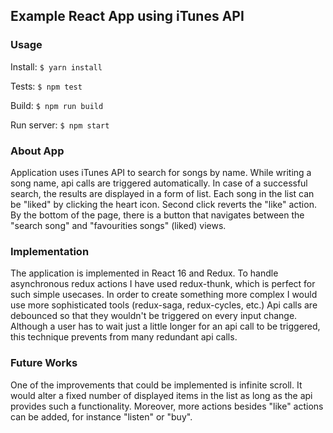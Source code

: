 ## Example React App using iTunes API

### Usage
Install: ```$ yarn install```

Tests: ```$ npm test```

Build: ```$ npm run build```

Run server: ```$ npm start```

### About App
Application uses iTunes API to search for songs by name. 
While writing a song name, api calls are triggered automatically. 
In case of a successful search, the results are displayed in a form of list.
Each song in the list can be "liked" by clicking the heart icon. Second click reverts the "like" action.
By the bottom of the page, there is a button that navigates between the "search song" and "favourities songs" (liked) views.

### Implementation
The application is implemented in React 16 and Redux. To handle asynchronous redux actions I have used redux-thunk, which
is perfect for such simple usecases. In order to create something more complex I would use more sophisticated tools (redux-saga, redux-cycles, etc.)
Api calls are debounced so that they wouldn't be triggered on every input change. Although a user has to wait just a little longer for an api call to be triggered,
this technique prevents from many redundant api calls.

### Future Works
One of the improvements that could be implemented is infinite scroll. It would alter a fixed number of displayed items in the list as long as the api provides such a functionality.
Moreover, more actions besides "like" actions can be added, for instance "listen" or "buy".
